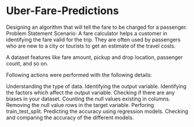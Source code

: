 # Uber-Fare-Predictions
Designing an algorithm that will tell the fare to be charged for a passenger.
Problem Statement Scenario:
A fare calculator helps a customer in identifying the fare valid for the trip. They are often used by passengers who are new to a city or tourists to get an estimate of the travel costs.

A dataset features like fare amount, pickup and drop location, passenger count, and so on.

Following actions were performed with the following details:

Understanding the type of data.
Identifying the output variable.
Identifying the factors which affect the output variable.
Checking if there are any biases in your dataset.
Counting the null values existing in columns.
Removing the null value rows in the target variable.
Perforing train_test_split.
Predicting the accuracy using regression models.
Checking and comparing the accuracy of the different models.

